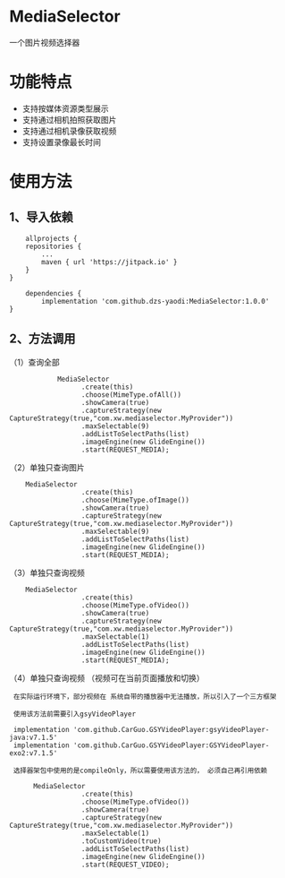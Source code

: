 # MediaSelector

一个图片视频选择器

# 功能特点

* 支持按媒体资源类型展示
* 支持通过相机拍照获取图片
* 支持通过相机录像获取视频
* 支持设置录像最长时间

# 使用方法

## 1、导入依赖

       
        allprojects {
		repositories {
			...
			maven { url 'https://jitpack.io' }
		}
	}
       
        dependencies {
	        implementation 'com.github.dzs-yaodi:MediaSelector:1.0.0'
	}
       
        
## 2、方法调用
 
 （1）查询全部
  
                MediaSelector
                      .create(this)
                      .choose(MimeType.ofAll())
                      .showCamera(true)
                      .captureStrategy(new CaptureStrategy(true,"com.xw.mediaselector.MyProvider"))
                      .maxSelectable(9)
                      .addListToSelectPaths(list)
                      .imageEngine(new GlideEngine())
                      .start(REQUEST_MEDIA);
		      
（2）单独只查询图片

		MediaSelector
                      .create(this)
                      .choose(MimeType.ofImage())
                      .showCamera(true)
                      .captureStrategy(new CaptureStrategy(true,"com.xw.mediaselector.MyProvider"))
                      .maxSelectable(9)
                      .addListToSelectPaths(list)
                      .imageEngine(new GlideEngine())
                      .start(REQUEST_MEDIA);
		      
（3）单独只查询视频

		MediaSelector
                      .create(this)
                      .choose(MimeType.ofVideo())
                      .showCamera(true)
                      .captureStrategy(new CaptureStrategy(true,"com.xw.mediaselector.MyProvider"))
                      .maxSelectable(1)
                      .addListToSelectPaths(list)
                      .imageEngine(new GlideEngine())
                      .start(REQUEST_MEDIA);
	
（4）单独只查询视频 （视频可在当前页面播放和切换）
     
     在实际运行环境下，部分视频在 系统自带的播放器中无法播放，所以引入了一个三方框架
     
     使用该方法前需要引入gsyVideoPlayer
     
     implementation 'com.github.CarGuo.GSYVideoPlayer:gsyVideoPlayer-java:v7.1.5'
     implementation 'com.github.CarGuo.GSYVideoPlayer:GSYVideoPlayer-exo2:v7.1.5'
     
     选择器架包中使用的是compileOnly，所以需要使用该方法的， 必须自己再引用依赖
              
	      MediaSelector
                      .create(this)
                      .choose(MimeType.ofVideo())
                      .showCamera(true)
                      .captureStrategy(new CaptureStrategy(true,"com.xw.mediaselector.MyProvider"))
                      .maxSelectable(1)
                      .toCustomVideo(true)
                      .addListToSelectPaths(list)
                      .imageEngine(new GlideEngine())
                      .start(REQUEST_VIDEO);
                      
                      
                      
                      
                      
                      

